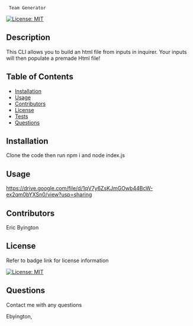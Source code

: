 
     Team Generator


[![License: MIT](https://img.shields.io/badge/License-MIT-yellow.svg)](https://opensource.org/licenses/MIT)

## Description

This CLI allows you to build an html file from inputs in inquirer. Your inputs will then populate a premade Html file!

## Table of Contents

- [Installation](#Installation)
- [Usage](#Usage)
- [Contributors](#Contributors)
- [License](#License)
- [Tests](#Tests)
- [Questions](#Questions)

## Installation

Clone the code then run npm i and node index.js

## Usage

https://drive.google.com/file/d/1qV7y6ZsKJmGOwb44BcW-ex2qm0bYXSn0/view?usp=sharing

## Contributors

Eric Byington

## License

Refer to badge link for license information

[![License: MIT](https://img.shields.io/badge/License-MIT-yellow.svg)](https://opensource.org/licenses/MIT)


## Questions

Contact me with any questions

Ebyington,



